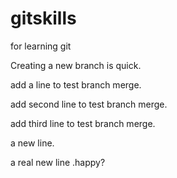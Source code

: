 # gitskills
for learning git

Creating a new branch is quick.

add a line to test branch merge.

add second line to test branch merge.

add third line to test branch merge.

a new line.

a real new line .happy?
